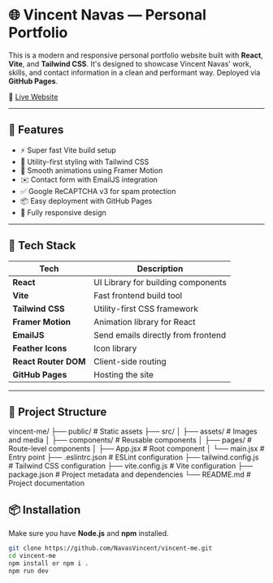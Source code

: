 # 🌐 Vincent Navas — Personal Portfolio

This is a modern and responsive personal portfolio website built with **React**, **Vite**, and **Tailwind CSS**. It's designed to showcase Vincent Navas' work, skills, and contact information in a clean and performant way. Deployed via **GitHub Pages**.

🔗 [Live Website](https://NavasVincent.github.io/vincent-me/)

---

## 🚀 Features

- ⚡️ Super fast Vite build setup
- 🎨 Utility-first styling with Tailwind CSS
- 🎥 Smooth animations using Framer Motion
- ✉️ Contact form with EmailJS integration
- ✅ Google ReCAPTCHA v3 for spam protection
- 📦 Easy deployment with GitHub Pages
- 📱 Fully responsive design

---

## 🧱 Tech Stack

| Tech                | Description                          |
|---------------------|--------------------------------------|
| **React**           | UI Library for building components   |
| **Vite**            | Fast frontend build tool             |
| **Tailwind CSS**    | Utility-first CSS framework          |
| **Framer Motion**   | Animation library for React          |
| **EmailJS**         | Send emails directly from frontend   |
| **Feather Icons**   | Icon library                         |
| **React Router DOM**| Client-side routing                  |
| **GitHub Pages**    | Hosting the site                     |

---

## 📁 Project Structure
vincent-me/
├── public/             # Static assets
├── src/
│   ├── assets/         # Images and media
│   ├── components/     # Reusable components
│   ├── pages/          # Route-level components
│   ├── App.jsx         # Root component
│   └── main.jsx        # Entry point
├── .eslintrc.json      # ESLint configuration
├── tailwind.config.js  # Tailwind CSS configuration
├── vite.config.js      # Vite configuration
├── package.json        # Project metadata and dependencies
└── README.md           # Project documentation


## 📦 Installation

Make sure you have **Node.js** and **npm** installed.

```bash
git clone https://github.com/NavasVincent/vincent-me.git
cd vincent-me
npm install or npm i .
npm run dev 